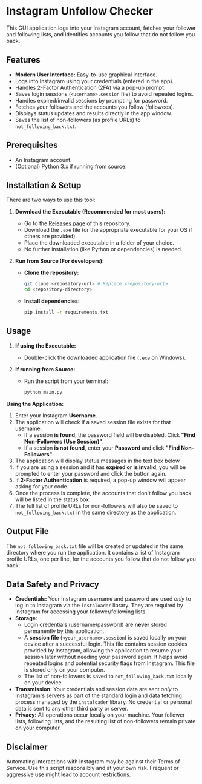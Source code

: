 # Instagram Unfollow Checker

This GUI application logs into your Instagram account, fetches your follower and following lists, and identifies accounts you follow that do not follow you back.

## Features

*   **Modern User Interface:** Easy-to-use graphical interface.
*   Logs into Instagram using your credentials (entered in the app).
*   Handles 2-Factor Authentication (2FA) via a pop-up prompt.
*   Saves login sessions (`<username>.session` file) to avoid repeated logins.
*   Handles expired/invalid sessions by prompting for password.
*   Fetches your followers and the accounts you follow (followees).
*   Displays status updates and results directly in the app window.
*   Saves the list of non-followers (as profile URLs) to `not_following_back.txt`.

## Prerequisites

*   An Instagram account.
*   (Optional) Python 3.x if running from source.

## Installation & Setup

There are two ways to use this tool:

1.  **Download the Executable (Recommended for most users):**
    *   Go to the [Releases page](https://github.com/agopalareddy/instagram-unfollow-checker/releases/tag/v1.1.0) of this repository.
    *   Download the `.exe` file (or the appropriate executable for your OS if others are provided).
    *   Place the downloaded executable in a folder of your choice.
    *   No further installation (like Python or dependencies) is needed.

2.  **Run from Source (For developers):**
    *   **Clone the repository:**
        ```bash
        git clone <repository-url> # Replace <repository-url>
        cd <repository-directory>
        ```
    *   **Install dependencies:**
        ```bash
        pip install -r requirements.txt
        ```

## Usage

1.  **If using the Executable:**
    *   Double-click the downloaded application file (`.exe` on Windows).

2.  **If running from Source:**
    *   Run the script from your terminal:
        ```bash
        python main.py
        ```

**Using the Application:**

1.  Enter your Instagram **Username**.
2.  The application will check if a saved session file exists for that username.
    *   If a session **is found**, the password field will be disabled. Click **"Find Non-Followers (Use Session)"**.
    *   If a session **is not found**, enter your **Password** and click **"Find Non-Followers"**.
3.  The application will display status messages in the text box below.
4.  If you are using a session and it has **expired or is invalid**, you will be prompted to enter your password and click the button again.
5.  If **2-Factor Authentication** is required, a pop-up window will appear asking for your code.
6.  Once the process is complete, the accounts that don't follow you back will be listed in the status box.
7.  The full list of profile URLs for non-followers will also be saved to `not_following_back.txt` in the same directory as the application.

## Output File

The `not_following_back.txt` file will be created or updated in the same directory where you run the application. It contains a list of Instagram profile URLs, one per line, for the accounts you follow that do not follow you back.

## Data Safety and Privacy

*   **Credentials:** Your Instagram username and password are used *only* to log in to Instagram via the `instaloader` library. They are required by Instagram for accessing your follower/following lists.
*   **Storage:**
    *   Login credentials (username/password) are **never** stored permanently by this application.
    *   A **session file** (`<your_username>.session`) is saved locally on your device after a successful login. This file contains session cookies provided by Instagram, allowing the application to resume your session later without needing your password again. It helps avoid repeated logins and potential security flags from Instagram. This file is stored only on your computer.
    *   The list of non-followers is saved to `not_following_back.txt` locally on your device.
*   **Transmission:** Your credentials and session data are sent *only* to Instagram's servers as part of the standard login and data fetching process managed by the `instaloader` library. No credential or personal data is sent to any other third party or server.
*   **Privacy:** All operations occur locally on your machine. Your follower lists, following lists, and the resulting list of non-followers remain private on your computer.

## Disclaimer

Automating interactions with Instagram may be against their Terms of Service. Use this script responsibly and at your own risk. Frequent or aggressive use might lead to account restrictions. 